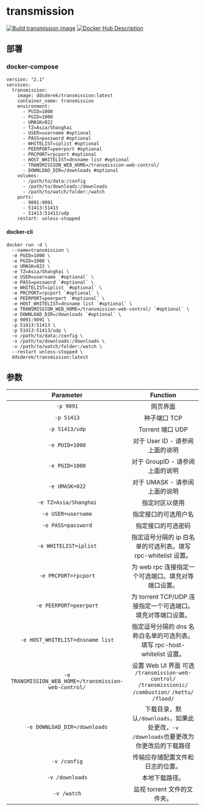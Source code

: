 # transmission

[![Build transmission image](https://github.com/DDS-Derek/transmission-Docker/actions/workflows/docker.yml/badge.svg)](https://github.com/DDS-Derek/transmission-Docker/actions/workflows/docker.yml) [![Docker Hub Description](https://github.com/DDS-Derek/transmission-Docker/actions/workflows/docker-Hub-Description.yml/badge.svg)](https://github.com/DDS-Derek/transmission-Docker/actions/workflows/docker-Hub-Description.yml)

## 部署

### docker-compose
```
version: "2.1"
services:
  transmission:
    image: ddsderek/transmission:latest
    container_name: transmission
    environment:
      - PUID=1000
      - PGID=1000
      - UMASK=022
      - TZ=Asia/Shanghai
      - USER=username #optional
      - PASS=password #optional
      - WHITELIST=iplist #optional
      - PEERPORT=peerport #optional
      - PRCPORT=rpcport #optional
      - HOST_WHITELIST=dnsname list #optional
      - TRANSMISSION_WEB_HOME=/transmission-web-control/
      - DOWNLOAD_DIR=/downloads #optional
    volumes:
      - /path/to/data:/config
      - /path/to/downloads:/downloads
      - /path/to/watch/folder:/watch
    ports:
      - 9091:9091
      - 51413:51413
      - 51413:51413/udp
    restart: unless-stopped
```
#### docker-cli
```
docker run -d \
  --name=transmission \
  -e PUID=1000 \
  -e PGID=1000 \
  -e UMASK=022 \
  -e TZ=Asia/Shanghai \
  -e USER=username `#optional` \
  -e PASS=password `#optional` \
  -e WHITELIST=iplist `#optional` \
  -e PRCPORT=rpcport `#optional` \
  -e PEERPORT=peerport `#optional` \
  -e HOST_WHITELIST=dnsname list `#optional` \
  -e TRANSMISSION_WEB_HOME=/transmission-web-control/ `#optional` \
  -e DOWNLOAD_DIR=/downloads `#optional` \
  -p 9091:9091 \
  -p 51413:51413 \
  -p 51413:51413/udp \
  -v /path/to/data:/config \
  -v /path/to/downloads:/downloads \
  -v /path/to/watch/folder:/watch \
  --restart unless-stopped \
  ddsderek/transmission:latest
```

## 参数

|                  **Parameter**                  |                         **Function**                         |
| :---------------------------------------------: | :----------------------------------------------------------: |
|                    `-p 9091`                    |                           网页界面                           |
|                   `-p 51413`                    |                         种子端口 TCP                         |
|                 `-p 51413/udp`                  |                       Torrent 端口 UDP                       |
|                 `-e PUID=1000`                  |               对于 User ID - 请参阅上面的说明                |
|                 `-e PGID=1000`                  |               对于 GroupID - 请参阅上面的说明                |
|                 `-e UMASK=022`                  |               对于 UMASK - 请参阅上面的说明                |
|              `-e TZ=Asia/Shanghai`              |                        指定时区以使用                        |
|               `-e USER=username`                |                     指定接口的可选用户名                     |
|               `-e PASS=password`                |                      指定接口的可选密码                      |
|              `-e WHITELIST=iplist`              | 指定逗号分隔的 ip 白名单的可选列表。填写 rpc-whitelist 设置。 |
|             `-e PRCPORT=rpcport`                | 为 web rpc 连接指定一个可选端口。填充对等端口设置。  |
|             `-e PEERPORT=peerport`              | 为 torrent TCP/UDP 连接指定一个可选端口。填充对等端口设置。  |
|        `-e HOST_WHITELIST=dnsname list`         | 指定逗号分隔的 dns 名称白名单的可选列表。填写 rpc-host-whitelist 设置。 |
|        `-e TRANSMISSION_WEB_HOME=/transmission-web-control/`         | 设置 Web UI 界面 可选 `/transmission-web-control/` `/transmissionic/` `/combustion/` `/kettu/` `/flood/` |
|        ```-e DOWNLOAD_DIR=/downloads```         | 下载目录，默认```/downloads```，如果此处更改，`-v /downloads`也要更改为你更改后的下载路径 |
|                  `-v /config`                   |               传输应存储配置文件和日志的位置。               |
|                 `-v /downloads`                 |                        本地下载路径。                        |
|                   `-v /watch`                   |                 监视 torrent 文件的文件夹。                  |
